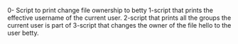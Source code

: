 0- Script to print change file ownership to betty 1-script that prints the effective username of the current user. 2-script that prints all the groups the current user is part of 3-script that changes the owner of the file hello to the user betty.
